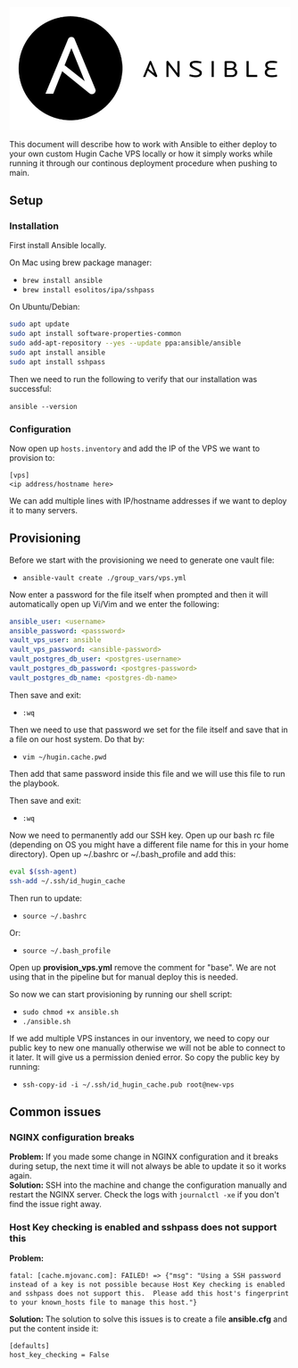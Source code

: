 ![Ansible](ansible.png)

This document will describe how to work with Ansible to either deploy to your
own custom Hugin Cache VPS locally or how it simply works while running it through our
continous deployment procedure when pushing to main.

## Setup

### Installation

First install Ansible locally.

On Mac using brew package manager:

- `brew install ansible`
- `brew install esolitos/ipa/sshpass`

On Ubuntu/Debian:

```sh
sudo apt update
sudo apt install software-properties-common
sudo add-apt-repository --yes --update ppa:ansible/ansible
sudo apt install ansible
sudo apt install sshpass
```

Then we need to run the following to verify that our installation was successful:

`ansible --version`

### Configuration

Now open up `hosts.inventory` and add the IP of the VPS we want to provision to:

```
[vps]
<ip address/hostname here>
```

We can add multiple lines with IP/hostname addresses if we want to deploy it to many servers.
## Provisioning

Before we start with the provisioning we need to generate one vault file:

- `ansible-vault create ./group_vars/vps.yml`

Now enter a password for the file itself when prompted and then it will automatically open up Vi/Vim and we enter the following:

```yml
ansible_user: <username>
ansible_password: <passsword>
vault_vps_user: ansible
vault_vps_password: <ansible-password>
vault_postgres_db_user: <postgres-username>
vault_postgres_db_password: <postgres-password>
vault_postgres_db_name: <postgres-db-name>
```

Then save and exit:

- `:wq`

Then we need to use that password we set for the file itself and save that in a file on our host system. Do that by:

- `vim ~/hugin.cache.pwd`

Then add that same password inside this file and we will use this file to run the playbook.

Then save and exit:

- `:wq`

Now we need to permanently add our SSH key. Open up our bash rc file (depending on OS you might have a different file name for this in your home directory). Open up ~/.bashrc or ~/.bash_profile and add this:

```sh
eval $(ssh-agent)
ssh-add ~/.ssh/id_hugin_cache
```

Then run to update:

- `source ~/.bashrc`

Or:

- `source ~/.bash_profile`

Open up **provision_vps.yml** remove the comment for "base". We are not using that in the pipeline but for manual deploy this is needed.

So now we can start provisioning by running our shell script:

- `sudo chmod +x ansible.sh`
- `./ansible.sh`

If we add multiple VPS instances in our inventory, we need to copy our public key to new one manually otherwise we will not be able to connect to it later. It will give us a permission denied error. So copy the public key by running:

- `ssh-copy-id -i ~/.ssh/id_hugin_cache.pub root@new-vps`


## Common issues

### NGINX configuration breaks

**Problem:** If you made some change in NGINX configuration and it breaks during setup, the next time it will not always be able to update it so it works again.\
**Solution:** SSH into the machine and change the configuration manually and restart the NGINX server. Check the logs with `journalctl -xe` if you don't find the issue right away.

### Host Key checking is enabled and sshpass does not support this

**Problem:**
```
fatal: [cache.mjovanc.com]: FAILED! => {"msg": "Using a SSH password instead of a key is not possible because Host Key checking is enabled and sshpass does not support this.  Please add this host's fingerprint to your known_hosts file to manage this host."}
```

**Solution:**
The solution to solve this issues is to create a file **ansible.cfg** and put the content inside it:

```
[defaults]
host_key_checking = False
```

